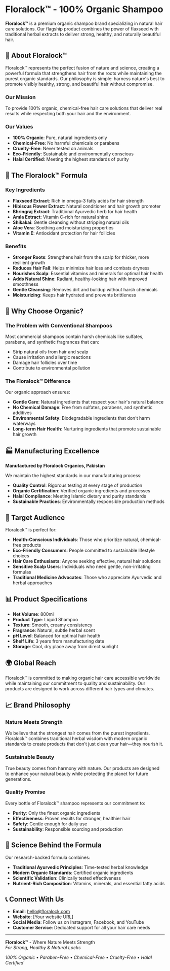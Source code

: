 # Floralock™ - 100% Organic Shampoo

**Floralock™** is a premium organic shampoo brand specializing in natural hair care solutions. Our flagship product combines the power of flaxseed with traditional herbal extracts to deliver strong, healthy, and naturally beautiful hair.

## 🌿 About Floralock™

Floralock™ represents the perfect fusion of nature and science, creating a powerful formula that strengthens hair from the roots while maintaining the purest organic standards. Our philosophy is simple: harness nature's best to promote visibly healthy, strong, and beautiful hair without compromise.

### Our Mission
To provide 100% organic, chemical-free hair care solutions that deliver real results while respecting both your hair and the environment.

### Our Values
- **100% Organic**: Pure, natural ingredients only
- **Chemical-Free**: No harmful chemicals or parabens
- **Cruelty-Free**: Never tested on animals
- **Eco-Friendly**: Sustainable and environmentally conscious
- **Halal Certified**: Meeting the highest standards of purity

## 🧴 The Floralock™ Formula

### Key Ingredients
- **Flaxseed Extract**: Rich in omega-3 fatty acids for hair strength
- **Hibiscus Flower Extract**: Natural conditioner and hair growth promoter
- **Bhringraj Extract**: Traditional Ayurvedic herb for hair health
- **Amla Extract**: Vitamin C-rich for natural shine
- **Shikakai**: Gentle cleansing without stripping natural oils
- **Aloe Vera**: Soothing and moisturizing properties
- **Vitamin E**: Antioxidant protection for hair follicles

### Benefits
- **Stronger Roots**: Strengthens hair from the scalp for thicker, more resilient growth
- **Reduces Hair Fall**: Helps minimize hair loss and combats dryness
- **Nourishes Scalp**: Essential vitamins and minerals for optimal hair health
- **Adds Natural Shine**: Radiant, healthy-looking hair with improved smoothness
- **Gentle Cleansing**: Removes dirt and buildup without harsh chemicals
- **Moisturizing**: Keeps hair hydrated and prevents brittleness

## 🌱 Why Choose Organic?

### The Problem with Conventional Shampoos
Most commercial shampoos contain harsh chemicals like sulfates, parabens, and synthetic fragrances that can:
- Strip natural oils from hair and scalp
- Cause irritation and allergic reactions
- Damage hair follicles over time
- Contribute to environmental pollution

### The Floralock™ Difference
Our organic approach ensures:
- **Gentle Care**: Natural ingredients that respect your hair's natural balance
- **No Chemical Damage**: Free from sulfates, parabens, and synthetic additives
- **Environmental Safety**: Biodegradable ingredients that don't harm waterways
- **Long-term Hair Health**: Nurturing ingredients that promote sustainable hair growth

## 🏭 Manufacturing Excellence

**Manufactured by Floralock Organics, Pakistan**

We maintain the highest standards in our manufacturing process:
- **Quality Control**: Rigorous testing at every stage of production
- **Organic Certification**: Verified organic ingredients and processes
- **Halal Compliance**: Meeting Islamic dietary and purity standards
- **Sustainable Practices**: Environmentally responsible production methods

## 🎯 Target Audience

Floralock™ is perfect for:
- **Health-Conscious Individuals**: Those who prioritize natural, chemical-free products
- **Eco-Friendly Consumers**: People committed to sustainable lifestyle choices
- **Hair Care Enthusiasts**: Anyone seeking effective, natural hair solutions
- **Sensitive Scalp Users**: Individuals who need gentle, non-irritating formulas
- **Traditional Medicine Advocates**: Those who appreciate Ayurvedic and herbal approaches

## 📊 Product Specifications

- **Net Volume**: 800ml
- **Product Type**: Liquid Shampoo
- **Texture**: Smooth, creamy consistency
- **Fragrance**: Natural, subtle herbal scent
- **pH Level**: Balanced for optimal hair health
- **Shelf Life**: 3 years from manufacturing date
- **Storage**: Cool, dry place away from direct sunlight

## 🌍 Global Reach

Floralock™ is committed to making organic hair care accessible worldwide while maintaining our commitment to quality and sustainability. Our products are designed to work across different hair types and climates.

## 📈 Brand Philosophy

### Nature Meets Strength
We believe that the strongest hair comes from the purest ingredients. Floralock™ combines traditional herbal wisdom with modern organic standards to create products that don't just clean your hair—they nourish it.

### Sustainable Beauty
True beauty comes from harmony with nature. Our products are designed to enhance your natural beauty while protecting the planet for future generations.

### Quality Promise
Every bottle of Floralock™ shampoo represents our commitment to:
- **Purity**: Only the finest organic ingredients
- **Effectiveness**: Proven results for stronger, healthier hair
- **Safety**: Gentle enough for daily use
- **Sustainability**: Responsible sourcing and production

## 🔬 Science Behind the Formula

Our research-backed formula combines:
- **Traditional Ayurvedic Principles**: Time-tested herbal knowledge
- **Modern Organic Standards**: Certified organic ingredients
- **Scientific Validation**: Clinically tested effectiveness
- **Nutrient-Rich Composition**: Vitamins, minerals, and essential fatty acids

## 📞 Connect With Us

- **Email**: hello@floralock.com
- **Website**: [Your website URL]
- **Social Media**: Follow us on Instagram, Facebook, and YouTube
- **Customer Service**: Dedicated support for all your hair care needs

---

**Floralock™** - Where Nature Meets Strength  
*For Strong, Healthy & Natural Locks*

*100% Organic • Paraben-Free • Chemical-Free • Cruelty-Free • Halal Certified*